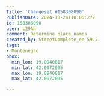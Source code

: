 ```yaml
---
Title: 'Changeset #158308090'
PublishDate: 2024-10-24T18:05:27Z
id: 158308090
user: L29Ah
comment: Determine place names
created_by: StreetComplete_ee 59.2
tags:
- Montenegro
bbox:
  min_lon: 19.0940817
  min_lat: 42.0972095
  max_lon: 19.0940817
  max_lat: 42.0972095

---
```

